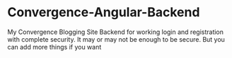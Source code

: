# Convergence-Angular-Backend
My Convergence Blogging Site Backend for working login and registration with complete security. It may or may not be enough to be secure. But you can add more things if you want
